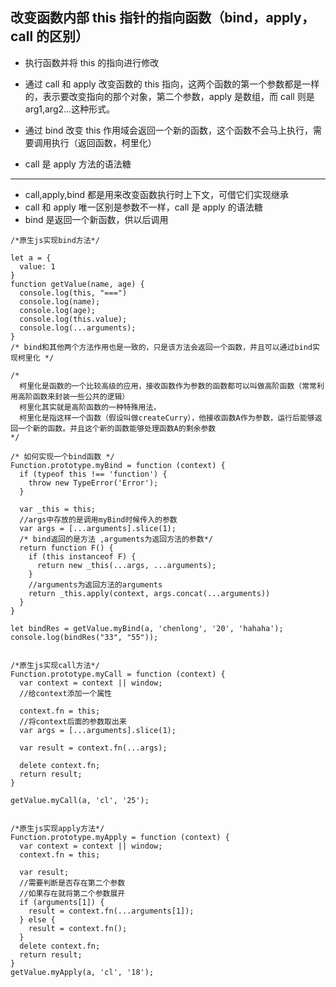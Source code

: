 ## 改变函数内部 this 指针的指向函数（bind，apply，call 的区别）

- 执行函数并将 this 的指向进行修改

- 通过 call 和 apply 改变函数的 this 指向，这两个函数的第一个参数都是一样的，表示要改变指向的那个对象，第二个参数，apply 是数组，而 call 则是 arg1,arg2...这种形式。

- 通过 bind 改变 this 作用域会返回一个新的函数，这个函数不会马上执行，需要调用执行（返回函数，柯里化）

- call 是 apply 方法的语法糖

---

- call,apply,bind 都是用来改变函数执行时上下文，可借它们实现继承
- call 和 apply 唯一区别是参数不一样，call 是 apply 的语法糖
- bind 是返回一个新函数，供以后调用

```
/*原生js实现bind方法*/

let a = {
  value: 1
}
function getValue(name, age) {
  console.log(this, "===")
  console.log(name);
  console.log(age);
  console.log(this.value);
  console.log(...arguments);
}
/* bind和其他两个方法作用也是一致的，只是该方法会返回一个函数，并且可以通过bind实现柯里化 */

/*
  柯里化是函数的一个比较高级的应用，接收函数作为参数的函数都可以叫做高阶函数（常常利用高阶函数来封装一些公共的逻辑）
  柯里化其实就是高阶函数的一种特殊用法，
  柯里化是指这样一个函数（假设叫做createCurry），他接收函数A作为参数，运行后能够返回一个新的函数。并且这个新的函数能够处理函数A的剩余参数
*/

/* 如何实现一个bind函数 */
Function.prototype.myBind = function (context) {
  if (typeof this !== 'function') {
    throw new TypeError('Error');
  }

  var _this = this;
  //args中存放的是调用myBind时候传入的参数
  var args = [...arguments].slice(1);
  /* bind返回的是方法 ,arguments为返回方法的参数*/
  return function F() {
    if (this instanceof F) {
      return new _this(...args, ...arguments);
    }
    //arguments为返回方法的arguments
    return _this.apply(context, args.concat(...arguments))
  }
}

let bindRes = getValue.myBind(a, 'chenlong', '20', 'hahaha');
console.log(bindRes("33", "55"));


/*原生js实现call方法*/
Function.prototype.myCall = function (context) {
  var context = context || window;
  //给context添加一个属性

  context.fn = this;
  //将context后面的参数取出来
  var args = [...arguments].slice(1);

  var result = context.fn(...args);

  delete context.fn;
  return result;
}

getValue.myCall(a, 'cl', '25');


/*原生js实现apply方法*/
Function.prototype.myApply = function (context) {
  var context = context || window;
  context.fn = this;

  var result;
  //需要判断是否存在第二个参数
  //如果存在就将第二个参数展开
  if (arguments[1]) {
    result = context.fn(...arguments[1]);
  } else {
    result = context.fn();
  }
  delete context.fn;
  return result;
}
getValue.myApply(a, 'cl', '18');
```
